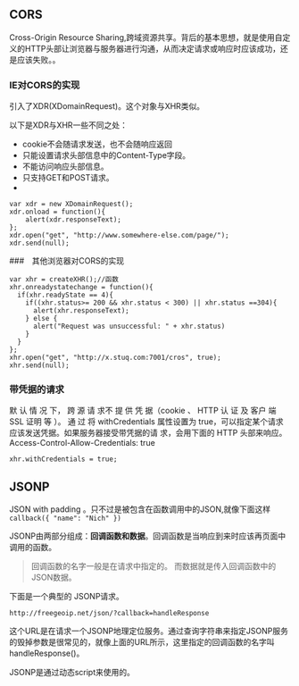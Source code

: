 ## CORS

Cross-Origin Resource Sharing,跨域资源共享。背后的基本思想，就是使用自定义的HTTP头部让浏览器与服务器进行沟通，从而决定请求或响应时应该成功，还是应该失败。。

### IE对CORS的实现

引入了XDR(XDomainRequest)。这个对象与XHR类似。

以下是XDR与XHR一些不同之处：

- cookie不会随请求发送，也不会随响应返回
- 只能设置请求头部信息中的Content-Type字段。
- 不能访问响应头部信息。
- 只支持GET和POST请求。
- 
```
var xdr = new XDomainRequest();
xdr.onload = function(){
	alert(xdr.responseText);
};
xdr.open("get", "http://www.somewhere-else.com/page/");
xdr.send(null);
```

###　其他浏览器对CORS的实现

```
var xhr = createXHR();//函数
xhr.onreadystatechange = function(){
  if(xhr.readyState == 4){
    if((xhr.status>= 200 && xhr.status < 300) || xhr.status ==304){
      alert(xhr.responseText);
    } else {
      alert("Request was unsuccessful: " + xhr.status)
    }
  }
};
xhr.open("get", "http://x.stuq.com:7001/cros", true);
xhr.send(null);

```
### 带凭据的请求
默 认 情 况 下， 跨 源 请 求不 提 供 凭 据（cookie 、 HTTP 认 证 及 客户 端 SSL 证明 等 ）。 通 过 将
withCredentials 属性设置为 true，可以指定某个请求应该发送凭据。如果服务器接受带凭据的请
求，会用下面的 HTTP 头部来响应。
Access-Control-Allow-Credentials: true

    xhr.withCredentials = true;

## JSONP

JSON with padding 。只不过是被包含在函数调用中的JSON,就像下面这样`callback({ "name": "Nich" })`

JSONP由两部分组成：**回调函数和数据**。回调函数是当响应到来时应该再页面中调用的函数。

> 回调函数的名字一般是在请求中指定的。
> 而数据就是传入回调函数中的JSON数据。
> 
下面是一个典型的 JSONP请求。
    
	http://freegeoip.net/json/?callback=handleResponse

这个URL是在请求一个JSONP地理定位服务。通过查询字符串来指定JSONP服务的毁掉参数是很常见的，就像上面的URL所示，这里指定的回调函数的名字叫handleResponse()。

JSONP是通过动态script来使用的。


